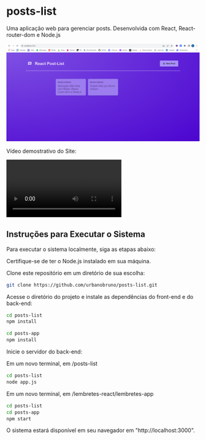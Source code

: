 # posts-list
Uma aplicação web para gerenciar posts. Desenvolvida com React, React-router-dom e Node.js

![Imagem demostrativa do Site](imagens/react-post-list.png "Imagem demostrativa do Site")

Vídeo demostrativo do Site: 

![Vídeo demostrativa do Site](imagens/video_posts_react.mp4 "Vídeo demostrativa do Site")

## Instruções para Executar o Sistema
Para executar o sistema localmente, siga as etapas abaixo:

Certifique-se de ter o Node.js instalado em sua máquina.

Clone este repositório em um diretório de sua escolha:

```bash
git clone https://github.com/urbanobruno/posts-list.git
```

Acesse o diretório do projeto e instale as dependências do front-end e do back-end:

```bash
cd posts-list
npm install
```

```bash
cd posts-app
npm install
```

Inicie o servidor do back-end:

Em um novo terminal, em /posts-list

```bash
cd posts-list
node app.js
```

Em um novo terminal, em /lembretes-react/lembretes-app

```bash
cd posts-list
cd posts-app
npm start
```

O sistema estará disponível em seu navegador em "http://localhost:3000".
